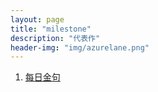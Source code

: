 ```yaml
---
layout: page
title: "milestone"
description: "代表作"
header-img: "img/azurelane.png"
---
```


1. [每日金句](每日金句.url)


